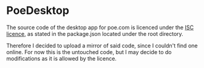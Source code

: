 # PoeDesktop

The source code of the desktop app for poe.com is licenced under the [ISC licence](https://spdx.org/licenses/ISC.html),
as stated in the package.json located under the root directory.

Therefore I decided to upload a mirror of said code, since I couldn't find one online.
For now this is the untouched code, but I may decide to do modifications as it is allowed by the licence.
